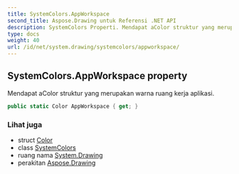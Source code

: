 ```yaml
---
title: SystemColors.AppWorkspace
second_title: Aspose.Drawing untuk Referensi .NET API
description: SystemColors Properti. Mendapat aColor struktur yang merupakan warna ruang kerja aplikasi.
type: docs
weight: 40
url: /id/net/system.drawing/systemcolors/appworkspace/
---
```

## SystemColors.AppWorkspace property

Mendapat aColor struktur yang merupakan warna ruang kerja aplikasi.

```csharp
public static Color AppWorkspace { get; }
```

### Lihat juga

* struct [Color](../../color/)
* class [SystemColors](../)
* ruang nama [System.Drawing](../../systemcolors/)
* perakitan [Aspose.Drawing](../../../)


